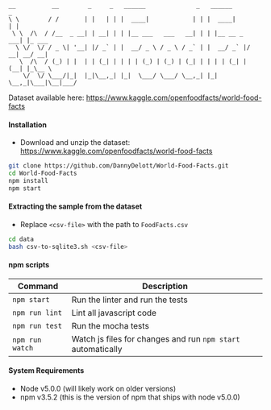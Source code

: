 ```
__          __        _     _   ______              _   ______         _       
\ \        / /       | |   | | |  ____|            | | |  ____|       | |      
 \ \  /\  / /__  _ __| | __| | | |__ ___   ___   __| | | |__ __ _  ___| |_ ___ 
  \ \/  \/ / _ \| '__| |/ _` | |  __/ _ \ / _ \ / _` | |  __/ _` |/ __| __/ __|
   \  /\  / (_) | |  | | (_| | | | | (_) | (_) | (_| | | | | (_| | (__| |_\__ \
    \/  \/ \___/|_|  |_|\__,_| |_|  \___/ \___/ \__,_| |_|  \__,_|\___|\__|___/
```

Dataset available here: https://www.kaggle.com/openfoodfacts/world-food-facts

#### Installation
- Download and unzip the dataset: https://www.kaggle.com/openfoodfacts/world-food-facts

```bash
git clone https://github.com/DannyDelott/World-Food-Facts.git
cd World-Food-Facts
npm install
npm start
```

#### Extracting the sample from the dataset
- Replace `<csv-file>` with the path to `FoodFacts.csv`

```bash
cd data
bash csv-to-sqlite3.sh <csv-file>
```

#### npm scripts

Command | Description
---|---
`npm start` | Run the linter and run the tests
`npm run lint` | Lint all javascript code
`npm run test` | Run the mocha tests
`npm run watch` | Watch js files for changes and run `npm start` automatically

#### System Requirements
- Node v5.0.0 (will likely work on older versions)
- npm v3.5.2 (this is the version of npm that ships with node v5.0.0)

